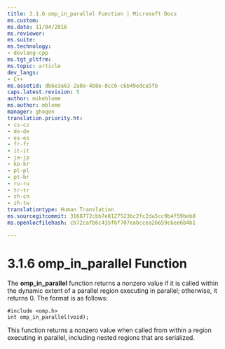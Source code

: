 ```yaml
---
title: 3.1.6 omp_in_parallel Function | Microsoft Docs
ms.custom: 
ms.date: 11/04/2016
ms.reviewer: 
ms.suite: 
ms.technology:
- devlang-cpp
ms.tgt_pltfrm: 
ms.topic: article
dev_langs:
- C++
ms.assetid: db6e3a63-2a0a-4b8e-8cc6-c6b49edca5fb
caps.latest.revision: 5
author: mikeblome
ms.author: mblome
manager: ghogen
translation.priority.ht:
- cs-cz
- de-de
- es-es
- fr-fr
- it-it
- ja-jp
- ko-kr
- pl-pl
- pt-br
- ru-ru
- tr-tr
- zh-cn
- zh-tw
translationtype: Human Translation
ms.sourcegitcommit: 3168772cbb7e8127523bc2fc2da5cc9b4f59beb8
ms.openlocfilehash: cb72cafb6c435f6f707eabccea26659c6ee6b4b1

---
```

# 3.1.6 omp_in_parallel Function
The **omp_in_parallel** function returns a nonzero value if it is called within the dynamic extent of a parallel region executing in parallel; otherwise, it returns 0. The format is as follows:  
  
```  
#include <omp.h>  
int omp_in_parallel(void);  
```  
  
 This function returns a nonzero value when called from within a region executing in parallel, including nested regions that are serialized.


<!--HONumber=Jan17_HO1-->



